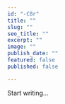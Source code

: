 ```yaml
---
id: "-C8r"
title: ""
slug: ""
seo_title: ""
excerpt: ""
image: ""
publish_date: ""
featured: false
published: false

---
```


Start writing...
